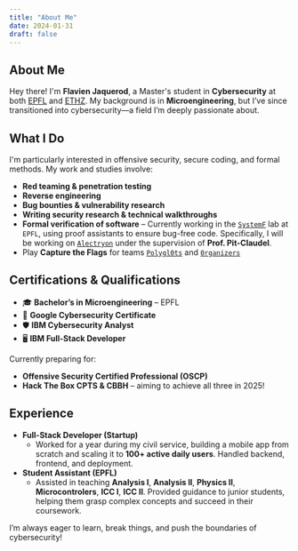 ```yaml
---
title: "About Me"
date: 2024-01-31
draft: false
---
```


## About Me

Hey there! I'm **Flavien Jaquerod**, a Master's student in **Cybersecurity** at both [EPFL](https://www.epfl.ch/) and [ETHZ](https://ethz.ch/en.html). My background is in **Microengineering**, but I’ve since transitioned into cybersecurity—a field I’m deeply passionate about.

## What I Do

I'm particularly interested in offensive security, secure coding, and formal methods. My work and studies involve:

- **Red teaming & penetration testing**
- **Reverse engineering**
- **Bug bounties & vulnerability research**
- **Writing security research & technical walkthroughs**
- **Formal verification of software** – Currently working in the [`SystemF`](https://systemf.epfl.ch/) lab at `EPFL`, using proof assistants to ensure bug-free code. Specifically, I will be working on [`Alectryon`](https://github.com/cpitclaudel/alectryon) under the supervision of **Prof. Pit-Claudel**.
- Play **Capture the Flags** for teams [`Polygl0ts`](https://polygl0ts.ch/) and [`0rganizers`](https://ctftime.org/team/42934/)

## Certifications & Qualifications

- 🎓 **Bachelor’s in Microengineering** – EPFL
- 📜 **Google Cybersecurity Certificate**
- 🛡️ **IBM Cybersecurity Analyst**
- 🖥️ **IBM Full-Stack Developer**

Currently preparing for:

- **Offensive Security Certified Professional (OSCP)**
- **Hack The Box CPTS & CBBH** – aiming to achieve all three in 2025!

## Experience

- **Full-Stack Developer (Startup)**
    - Worked for a year during my civil service, building a mobile app from scratch and scaling it to **100+ active daily users**. Handled backend, frontend, and deployment.
- **Student Assistant (EPFL)**
    - Assisted in teaching **Analysis I**, **Analysis II**, **Physics II**, **Microcontrolers**, **ICC I**, **ICC II**. Provided guidance to junior students, helping them grasp complex concepts and succeed in their coursework.

I’m always eager to learn, break things, and push the boundaries of cybersecurity!
